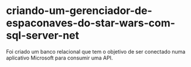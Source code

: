 # criando-um-gerenciador-de-espaconaves-do-star-wars-com-sql-server-net
Foi criado um banco relacional que tem o objetivo de ser conectado numa aplicativo Microsoft para consumir uma API. 
